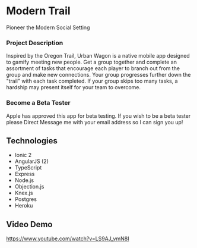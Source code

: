 # Modern Trail
Pioneer the Modern Social Setting

### Project Description
Inspired by the Oregon Trail, Urban Wagon is a native mobile app designed to gamify meeting new people. Get a group together and complete an assortment of tasks that encourage each player to branch out from the group and make new connections. Your group progresses further down the "trail" with each task completed. If your group skips too many tasks, a hardship may present itself for your team to overcome.

### Become a Beta Tester
Apple has approved this app for beta testing. If you wish to be a beta tester please Direct Message me with your email address so I can sign you up!

## Technologies
* Ionic 2
* AngularJS (2)
* TypeScript
* Express
* Node.js
* Objection.js
* Knex.js
* Postgres
* Heroku

## Video Demo
https://www.youtube.com/watch?v=LS9AJ_vmN8I
